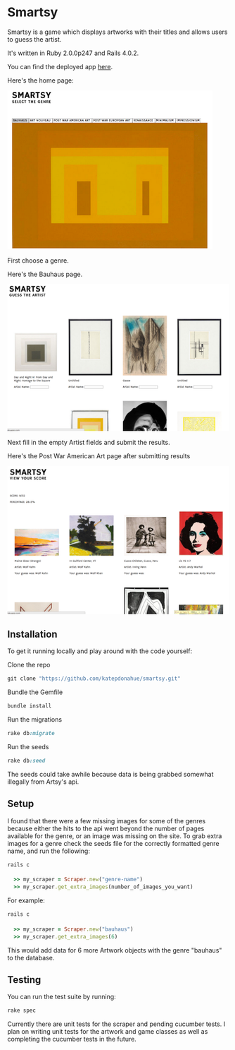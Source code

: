 # Smartsy

Smartsy is a game which displays artworks with their titles and allows users to guess the artist. 

It's written in Ruby 2.0.0p247 and Rails 4.0.2.

You can find the deployed app <a href="http://smartsy.herokuapp.com/" target="_blank">here</a>.

Here's the home page:

![Smartsy](/public/smartsy_home.png)

First choose a genre.

Here's the Bauhaus page. 

![Smartsy](/public/smartsy_play.png)

Next fill in the empty Artist fields and submit the results.

Here's the Post War American Art page after submitting results

![Smartsy](/public/smartsy_results.png)




## Installation

To get it running locally and play around with the code yourself:

Clone the repo

```ruby
git clone "https://github.com/katepdonahue/smartsy.git"
```

Bundle the Gemfile

```ruby
bundle install
```

Run the migrations

```ruby
rake db:migrate
```

Run the seeds
```ruby
rake db:seed
```

The seeds could take awhile because data is being grabbed somewhat illegally from Artsy's api.

## Setup

I found that there were a few missing images for some of the genres because either the hits to the api went beyond the number of pages available for the genre, or an image was missing on the site. To grab extra images for a genre check the seeds file for the correctly formatted genre name, and run the following:

```ruby
rails c

  >> my_scraper = Scraper.new("genre-name")
  >> my_scraper.get_extra_images(number_of_images_you_want)

```

For example:

```ruby
rails c

  >> my_scraper = Scraper.new("bauhaus")
  >> my_scraper.get_extra_images(6)

```
This would add data for 6 more Artwork objects with the genre "bauhaus" to the database.



## Testing

You can run the test suite by running:

```ruby
rake spec
```

Currently there are unit tests for the scraper and pending cucumber tests. I plan on writing unit tests for the artwork and game classes as well as completing the cucumber tests in the future.